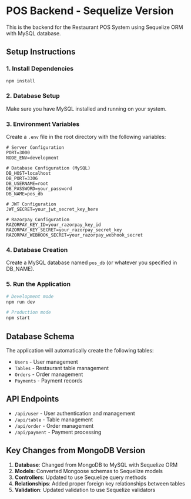 # POS Backend - Sequelize Version

This is the backend for the Restaurant POS System using Sequelize ORM with MySQL database.

## Setup Instructions

### 1. Install Dependencies
```bash
npm install
```

### 2. Database Setup
Make sure you have MySQL installed and running on your system.

### 3. Environment Variables
Create a `.env` file in the root directory with the following variables:

```env
# Server Configuration
PORT=3000
NODE_ENV=development

# Database Configuration (MySQL)
DB_HOST=localhost
DB_PORT=3306
DB_USERNAME=root
DB_PASSWORD=your_password
DB_NAME=pos_db

# JWT Configuration
JWT_SECRET=your_jwt_secret_key_here

# Razorpay Configuration
RAZORPAY_KEY_ID=your_razorpay_key_id
RAZORPAY_KEY_SECRET=your_razorpay_secret_key
RAZORPAY_WEBHOOK_SECRET=your_razorpay_webhook_secret
```

### 4. Database Creation
Create a MySQL database named `pos_db` (or whatever you specified in DB_NAME).

### 5. Run the Application
```bash
# Development mode
npm run dev

# Production mode
npm start
```

## Database Schema

The application will automatically create the following tables:
- `Users` - User management
- `Tables` - Restaurant table management
- `Orders` - Order management
- `Payments` - Payment records

## API Endpoints

- `/api/user` - User authentication and management
- `/api/table` - Table management
- `/api/order` - Order management
- `/api/payment` - Payment processing

## Key Changes from MongoDB Version

1. **Database**: Changed from MongoDB to MySQL with Sequelize ORM
2. **Models**: Converted Mongoose schemas to Sequelize models
3. **Controllers**: Updated to use Sequelize query methods
4. **Relationships**: Added proper foreign key relationships between tables
5. **Validation**: Updated validation to use Sequelize validators 